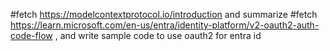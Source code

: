 #fetch https://modelcontextprotocol.io/introduction and summarize
#fetch https://learn.microsoft.com/en-us/entra/identity-platform/v2-oauth2-auth-code-flow , and write sample code to use oauth2 for entra id